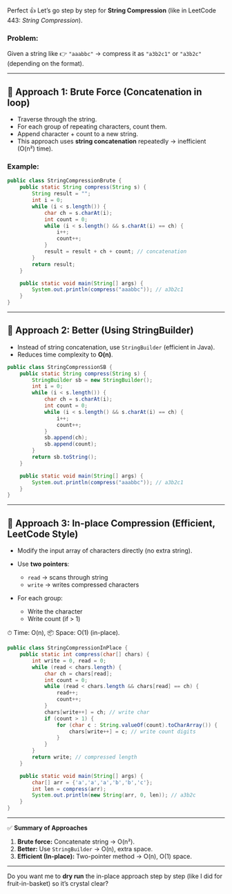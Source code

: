Perfect 👍 Let’s go step by step for **String Compression** (like in LeetCode 443: *String Compression*).

### Problem:

Given a string like
👉 `"aaabbc"` → compress it as `"a3b2c1"` or `"a3b2c"` (depending on the format).

---

## 🔹 Approach 1: **Brute Force (Concatenation in loop)**

* Traverse through the string.
* For each group of repeating characters, count them.
* Append character + count to a new string.
* This approach uses **string concatenation** repeatedly → inefficient (O(n²) time).

### Example:

```java
public class StringCompressionBrute {
    public static String compress(String s) {
        String result = "";
        int i = 0;
        while (i < s.length()) {
            char ch = s.charAt(i);
            int count = 0;
            while (i < s.length() && s.charAt(i) == ch) {
                i++;
                count++;
            }
            result = result + ch + count; // concatenation
        }
        return result;
    }

    public static void main(String[] args) {
        System.out.println(compress("aaabbc")); // a3b2c1
    }
}
```

---

## 🔹 Approach 2: **Better (Using StringBuilder)**

* Instead of string concatenation, use `StringBuilder` (efficient in Java).
* Reduces time complexity to **O(n)**.

```java
public class StringCompressionSB {
    public static String compress(String s) {
        StringBuilder sb = new StringBuilder();
        int i = 0;
        while (i < s.length()) {
            char ch = s.charAt(i);
            int count = 0;
            while (i < s.length() && s.charAt(i) == ch) {
                i++;
                count++;
            }
            sb.append(ch);
            sb.append(count);
        }
        return sb.toString();
    }

    public static void main(String[] args) {
        System.out.println(compress("aaabbc")); // a3b2c1
    }
}
```

---

## 🔹 Approach 3: **In-place Compression (Efficient, LeetCode Style)**

* Modify the input array of characters directly (no extra string).
* Use **two pointers**:

  * `read` → scans through string
  * `write` → writes compressed characters
* For each group:

  * Write the character
  * Write count (if > 1)

⏱ Time: O(n),
📦 Space: O(1) (in-place).

```java
public class StringCompressionInPlace {
    public static int compress(char[] chars) {
        int write = 0, read = 0;
        while (read < chars.length) {
            char ch = chars[read];
            int count = 0;
            while (read < chars.length && chars[read] == ch) {
                read++;
                count++;
            }
            chars[write++] = ch; // write char
            if (count > 1) {
                for (char c : String.valueOf(count).toCharArray()) {
                    chars[write++] = c; // write count digits
                }
            }
        }
        return write; // compressed length
    }

    public static void main(String[] args) {
        char[] arr = {'a','a','a','b','b','c'};
        int len = compress(arr);
        System.out.println(new String(arr, 0, len)); // a3b2c
    }
}
```

---

✅ **Summary of Approaches**

1. **Brute force:** Concatenate string → O(n²).
2. **Better:** Use `StringBuilder` → O(n), extra space.
3. **Efficient (In-place):** Two-pointer method → O(n), O(1) space.

---

Do you want me to **dry run** the in-place approach step by step (like I did for fruit-in-basket) so it’s crystal clear?
